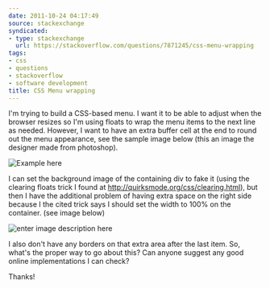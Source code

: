 ```yaml
---
date: 2011-10-24 04:17:49
source: stackexchange
syndicated:
- type: stackexchange
  url: https://stackoverflow.com/questions/7871245/css-menu-wrapping
tags:
- css
- questions
- stackoverflow
- software development
title: CSS Menu wrapping
---
```


I'm trying to build a CSS-based menu. I want it to be able to adjust when the browser resizes so I'm using floats to wrap the menu items to the next line as needed. However, I want to have an extra buffer cell at the end to round out the menu appearance, see the sample image below (this an image the designer made from photoshop). 

![Example here][1]


I can set the background image of the containing div to fake it (using the clearing floats trick I found at http://quirksmode.org/css/clearing.html), but then I have the additional problem of having extra space on the right side because I the cited trick says I should set the width to 100% on the container. (see image below)

![enter image description here][2]

I also don't have any borders on that extra area after the last item. So, what's the proper way to go about this? Can anyone suggest any good online implementations I can check?

Thanks!

  [1]: https://i.stack.imgur.com/yWkZj.png
  [2]: https://i.stack.imgur.com/1LKIQ.png